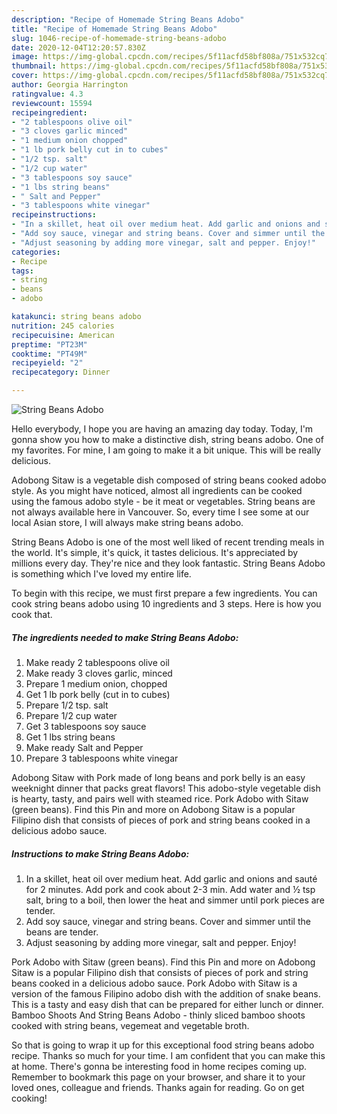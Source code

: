 ```yaml
---
description: "Recipe of Homemade String Beans Adobo"
title: "Recipe of Homemade String Beans Adobo"
slug: 1046-recipe-of-homemade-string-beans-adobo
date: 2020-12-04T12:20:57.830Z
image: https://img-global.cpcdn.com/recipes/5f11acfd58bf808a/751x532cq70/string-beans-adobo-recipe-main-photo.jpg
thumbnail: https://img-global.cpcdn.com/recipes/5f11acfd58bf808a/751x532cq70/string-beans-adobo-recipe-main-photo.jpg
cover: https://img-global.cpcdn.com/recipes/5f11acfd58bf808a/751x532cq70/string-beans-adobo-recipe-main-photo.jpg
author: Georgia Harrington
ratingvalue: 4.3
reviewcount: 15594
recipeingredient:
- "2 tablespoons olive oil"
- "3 cloves garlic minced"
- "1 medium onion chopped"
- "1 lb pork belly cut in to cubes"
- "1/2 tsp. salt"
- "1/2 cup water"
- "3 tablespoons soy sauce"
- "1 lbs string beans"
- " Salt and Pepper"
- "3 tablespoons white vinegar"
recipeinstructions:
- "In a skillet, heat oil over medium heat. Add garlic and onions and sauté for 2 minutes. Add pork and cook about 2-3 min. Add water and ½ tsp salt, bring to a boil, then lower the heat and simmer until pork pieces are tender."
- "Add soy sauce, vinegar and string beans. Cover and simmer until the beans are tender."
- "Adjust seasoning by adding more vinegar, salt and pepper. Enjoy!"
categories:
- Recipe
tags:
- string
- beans
- adobo

katakunci: string beans adobo 
nutrition: 245 calories
recipecuisine: American
preptime: "PT23M"
cooktime: "PT49M"
recipeyield: "2"
recipecategory: Dinner

---
```



![String Beans Adobo](https://img-global.cpcdn.com/recipes/5f11acfd58bf808a/751x532cq70/string-beans-adobo-recipe-main-photo.jpg)

Hello everybody, I hope you are having an amazing day today. Today, I'm gonna show you how to make a distinctive dish, string beans adobo. One of my favorites. For mine, I am going to make it a bit unique. This will be really delicious.

Adobong Sitaw is a vegetable dish composed of string beans cooked adobo style. As you might have noticed, almost all ingredients can be cooked using the famous adobo style - be it meat or vegetables. String beans are not always available here in Vancouver. So, every time I see some at our local Asian store, I will always make string beans adobo.

String Beans Adobo is one of the most well liked of recent trending meals in the world. It's simple, it's quick, it tastes delicious. It's appreciated by millions every day. They're nice and they look fantastic. String Beans Adobo is something which I've loved my entire life.


To begin with this recipe, we must first prepare a few ingredients. You can cook string beans adobo using 10 ingredients and 3 steps. Here is how you cook that.

<!--inarticleads1-->

##### The ingredients needed to make String Beans Adobo:

1. Make ready 2 tablespoons olive oil
1. Make ready 3 cloves garlic, minced
1. Prepare 1 medium onion, chopped
1. Get 1 lb pork belly (cut in to cubes)
1. Prepare 1/2 tsp. salt
1. Prepare 1/2 cup water
1. Get 3 tablespoons soy sauce
1. Get 1 lbs string beans
1. Make ready  Salt and Pepper
1. Prepare 3 tablespoons white vinegar


Adobong Sitaw with Pork made of long beans and pork belly is an easy weeknight dinner that packs great flavors! This adobo-style vegetable dish is hearty, tasty, and pairs well with steamed rice. Pork Adobo with Sitaw (green beans). Find this Pin and more on Adobong Sitaw is a popular Filipino dish that consists of pieces of pork and string beans cooked in a delicious adobo sauce. 

<!--inarticleads2-->

##### Instructions to make String Beans Adobo:

1. In a skillet, heat oil over medium heat. Add garlic and onions and sauté for 2 minutes. Add pork and cook about 2-3 min. Add water and ½ tsp salt, bring to a boil, then lower the heat and simmer until pork pieces are tender.
1. Add soy sauce, vinegar and string beans. Cover and simmer until the beans are tender.
1. Adjust seasoning by adding more vinegar, salt and pepper. Enjoy!


Pork Adobo with Sitaw (green beans). Find this Pin and more on Adobong Sitaw is a popular Filipino dish that consists of pieces of pork and string beans cooked in a delicious adobo sauce. Pork Adobo with Sitaw is a version of the famous Filipino adobo dish with the addition of snake beans. This is a tasty and easy dish that can be prepared for either lunch or dinner. Bamboo Shoots And String Beans Adobo - thinly sliced bamboo shoots cooked with string beans, vegemeat and vegetable broth. 

So that is going to wrap it up for this exceptional food string beans adobo recipe. Thanks so much for your time. I am confident that you can make this at home. There's gonna be interesting food in home recipes coming up. Remember to bookmark this page on your browser, and share it to your loved ones, colleague and friends. Thanks again for reading. Go on get cooking!
